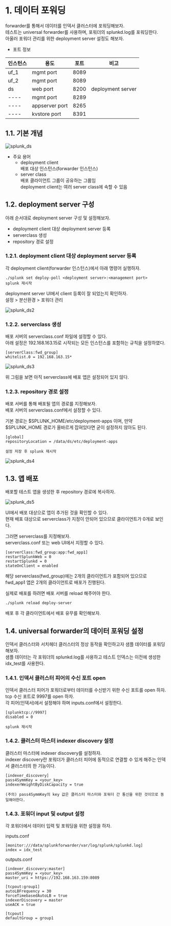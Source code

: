 # 1. 데이터 포워딩

forwarder를 통해서 데이터를 인덱서 클러스터에 포워딩해보자.  
테스트는 universal forwarder를 사용하며, 포워더의 splunkd.log를 포워딩한다.  
아울러 포워더 관리를 위한 deployment server 설정도 해보자.  

- 포트 정보  

인스턴스|용도|포트|비고
---- | ---- | ---- | ----
uf_1|mgmt port|8089|
uf_2|mgmt port|8089|
ds|web port|8200|deployment server
----|mgmt port|8289|
----|appserver port|8265|
----|kvstore port|8391|

## 1.1. 기본 개념

![splunk_ds](https://user-images.githubusercontent.com/6319057/47540078-4c705580-d90e-11e8-88b0-27857f0a7008.PNG)

- 주요 용어  
  - deployment client  
  배포 대상 인스턴스(forwarder 인스턴스)
  - server class  
  배포 클라이언트 그룹이 공유하는 그룹임  
  deployment client는 여러 server class에 속할 수 있음  
  
## 1.2. deployment server 구성

아래 순서대로 deployment server 구성 및 설정해보자.

- deployment client 대상 deployment server 등록  
- serverclass 생성  
- repository 경로 설정  

### 1.2.1. deployment client 대상 deployment server 등록

각 deployment client(forwarder 인스턴스)에서 아래 명령어 실행하자.  

```
./splunk set deploy-poll <deployment server>:<management port>
splunk 재시작
```

deployment server UI에서 client 등록이 잘 되었는지 확인하자.  
설정 > 분산환경 > 포워더 관리  

![splunk_ds2](https://user-images.githubusercontent.com/6319057/47540562-bc7fdb00-d910-11e8-9700-17841bbd890d.PNG)

### 1.2.2. serverclass 생성

배포 서버의 serverclass.conf 파일에 설정할 수 있다.  
아래 설정은 192.168.163.15로 시작되는 모든 인스턴스를 포함하는 규칙을 설정하였다.  

```
[serverClass:fwd_group]
whitelist.0 = 192.168.163.15*
```

![splunk_ds3](https://user-images.githubusercontent.com/6319057/47540887-0e753080-d912-11e8-9fb3-57f6d76b35af.PNG)

위 그림을 보면 아직 serverclass에 배포 앱은 설정되어 있지 않다.  

### 1.2.3. repository 경로 설정

배포 서버를 통해 배포될 앱의 경로를 지정해보자.  
배포 서버의 serverclass.conf에서 설정할 수 있다.  

기본 경로는 $SPLUNK_HOME/etc/deployment-apps 이며, 만약 $SPLUNK_HOME 경로가 올바르게 잡혀있다면 굳이 설정하지 않아도 된다.  

```
[global]
repositoryLocation = /data/ds/etc/deployment-apps

설정 저장 후 splunk 재시작
```

![splunk_ds4](https://user-images.githubusercontent.com/6319057/47541127-1c778100-d913-11e8-9a2a-7ed80b7e2e40.PNG)

## 1.3. 앱 배포

배포할 테스트 앱을 생성한 후 repository 경로에 복사하자.  

![splunk_ds5](https://user-images.githubusercontent.com/6319057/47541600-c7d50580-d914-11e8-9316-fe14c64a35c4.PNG)

UI에서 배포 대상으로 앱이 추가된 것을 확인할 수 있다.  
현재 배포 대상으로 serverclass가 지정이 안되어 있으므로 클라이언트가 0개로 보인다.  

그러면 serverclass를 지정해보자.  
serverclass.conf 또는 web UI에서 지정할 수 있다.  

```
[serverClass:fwd_group:app:fwd_app1]
restartSplunkWeb = 0
restartSplunkd = 0
stateOnClient = enabled
```

해당 serverclass(fwd_group)에는 2개의 클라이언트가 포함되어 있으므로 fwd_app1 앱은 2개의 클라이언트로 배포가 진행된다.  

실제로 배포를 하려면 배포 서버를 reload 해주어야 한다.  

```
./splunk reload deploy-server
```

배포 후 각 클라이언트에서 배포 유무를 확인해보자.  

## 1.4. universal forwarder의 데이터 포워딩 설정

인덱서 클러스터와 서치헤더 클러스터의 정상 동작을 확인하고자 샘플 데이터를 포워딩해보자.  
샘플 데이터는 각 포워더의 splunkd.log를 사용하고 테스트 인덱스는 이전에 생성한 idx_test를 사용한다.  

### 1.4.1. 인덱서 클러스터 피어의 수신 포트 open

인덱서 클러스터 피어가 포워더로부터 데이터를 수신받기 위한 수신 포트를 open 하자.  
tcp 수신 포트로 9997를 open 하자.  
각 피어(인덱서)에서 설정해야 하며 inputs.conf에서 설정한다.  


```
[splunktcp://9997]
disabled = 0

splunk 재시작
```

### 1.4.2. 클러스터 마스터 indexer discovery 설정

클러스터 마스터에 indexer discovery를 설정하자.  
indexer discovery란 포워더가 클러스터 피어에 동적으로 연결할 수 있게 해주는 인덱서 클러스터의 한 기능이다.  

```
[indexer_discovery]
pass4SymmKey = <your_key>
indexerWeightByDiskCapacity = true

(주의) pass4SymmKey의 key 값은 클러스터 마스터와 포워더 간 통신을 위한 것이므로 동일해야한다.
```

### 1.4.3. 포워더 input 및 output 설정

각 포워더에서 데이터 입력 및 포워딩을 위한 설정을 하자.  

inputs.conf  
```
[monitor:///data/splunkforwarder/var/log/splunk/splunkd.log]
index = idx_test
```

outputs.conf  
```
[indexer_discovery:master]
pass4SymmKey = <your_key>
master_uri = https://192.168.163.159:8089

[tcpout:group1]
autoLBFrequency = 30
forceTimebasedAutoLB = true
indexerDiscovery = master
useACK = true

[tcpout]
defaultGroup = group1
```
